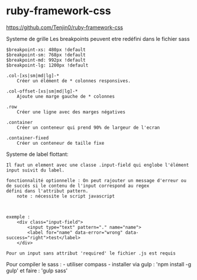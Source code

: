 # ruby-framework-css

https://github.com/Tenjin0/ruby-framework-css

Systeme de grille
    Les breakpoints peuvent etre redéfini dans le fichier sass

    $breakpoint-xs: 480px !default
    $breakpoint-sm: 768px !default
    $breakpoint-md: 992px !default
    $breakpoint-lg: 1200px !default

    .col-[xs|sm|md|lg]-*
        Créer un élément de * colonnes responsives.

    .col-offset-[xs|sm|md|lg]-*
        Ajoute une marge gauche de * colonnes

    .row
        Créer une ligne avec des marges négatives

    .container
        Créer un conteneur qui prend 90% de largeur de l'ecran

    .container-fixed
        Créer un conteneur de taille fixe

Systeme de label flottant:

    Il faut un element avec une classe .input-field qui englobe l'élément input suivit du label.
    
    fonctionnalité optionnelle : On peut rajouter un message d'erreur ou de succés si le contenu de l'input correspond au regex
    défini dans l'attribut pattern.
        note : nécessite le script javascript
    
    
    
    exemple :
        <div class="input-field">
            <input type="text" pattern="." name="name">
            <label for="name" data-error="wrong" data-success="right">test</label>
        </div>

    Pour un input sans attribut 'required' le fichier .js est requis
    
Pour compiler le sass :
    - utiliser compass
    - installer via gulp : 'npm install -g gulp' et faire : 'gulp sass'

